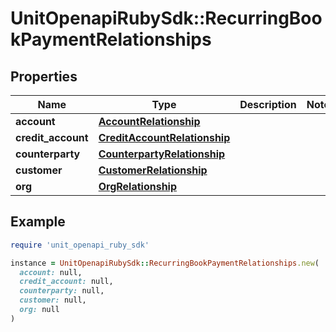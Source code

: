 # UnitOpenapiRubySdk::RecurringBookPaymentRelationships

## Properties

| Name | Type | Description | Notes |
| ---- | ---- | ----------- | ----- |
| **account** | [**AccountRelationship**](AccountRelationship.md) |  |  |
| **credit_account** | [**CreditAccountRelationship**](CreditAccountRelationship.md) |  |  |
| **counterparty** | [**CounterpartyRelationship**](CounterpartyRelationship.md) |  |  |
| **customer** | [**CustomerRelationship**](CustomerRelationship.md) |  |  |
| **org** | [**OrgRelationship**](OrgRelationship.md) |  |  |

## Example

```ruby
require 'unit_openapi_ruby_sdk'

instance = UnitOpenapiRubySdk::RecurringBookPaymentRelationships.new(
  account: null,
  credit_account: null,
  counterparty: null,
  customer: null,
  org: null
)
```

